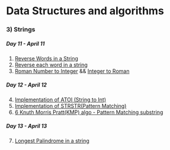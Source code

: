 
# Data Structures and algorithms
### 3) Strings
##### Day 11 - April 11
1. [Reverse Words in a String](https://github.com/Rani-dha/DSA/tree/master/3%20Strings/1%20Reverse%20words%20in%20a%20string)
2. [Reverse each word in a string](https://github.com/Rani-dha/DSA/tree/master/3%20Strings/2%20Reverse%20each%20word%20in%20a%20string)
3. [Roman Number to Integer](https://github.com/Rani-dha/DSA/tree/master/3%20Strings/Integer%20to%20Roman) &&  [Integer to Roman]()

##### Day 12 - April 12
4. [Implementation of ATOI (String to Int)](https://github.com/Rani-dha/DSA/tree/master/3%20Strings/4%20Implementation%20of%20ATOI%20(String%20to%20Int))
5. [Implementation of STRSTR(Pattern Matching)](https://github.com/Rani-dha/DSA/tree/master/3%20Strings/5%20Implementation%20of%20STRSTR)
6. [6 Knuth Morris Pratt(KMP) algo - Pattern Matching substring]()

##### Day 13 - April 13
7. [Longest Palindrome in a string]()


